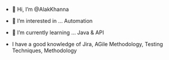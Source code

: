 - 👋 Hi, I’m @AlakKhanna
- 👀 I’m interested in ... Automation
- 🌱 I’m currently learning ... Java & API

- I have a good knowledge of Jira, AGile Methodology, Testing Techniques, Methodology

<!---
AlakKhanna/AlakKhanna is a ✨ special ✨ repository because its `README.md` (this file) appears on your GitHub profile.
You can click the Preview link to take a look at your changes.
--->
